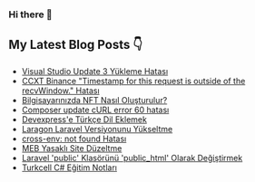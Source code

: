 ### Hi there 👋

## My Latest Blog Posts 👇
<!-- HASHNODE_BLOG:START -->
- [Visual Studio Update 3 Yükleme Hatası](https://tahsingokalp.dev//visual-studio-update-3-yukleme-hatasi)
- [CCXT Binance "Timestamp for this request is outside of the recvWindow." Hatası](https://tahsingokalp.dev//ccxt-binance-timestamp-for-this-request-is-outside-of-the-recvwindow-hatasi)
- [Bilgisayarınızda NFT Nasıl Oluşturulur?](https://tahsingokalp.dev//bilgisayarinizda-nft-nasil-olusturulur)
- [Composer update cURL error 60 hatası](https://tahsingokalp.dev//composer-update-curl-error-60-hatasi)
- [Devexpress'e Türkçe Dil Eklemek](https://tahsingokalp.dev//devexpresse-turkce-dil-eklemek)
- [Laragon Laravel Versiyonunu Yükseltme](https://tahsingokalp.dev//laragon-laravel-versiyonunu-yukseltme)
- [cross-env: not found Hatası](https://tahsingokalp.dev//cross-env-not-found-hatasi)
- [MEB Yasaklı Site Düzeltme](https://tahsingokalp.dev//meb-yasakli-site-duzeltme)
- [Laravel 'public' Klasörünü 'public_html' Olarak Değiştirmek](https://tahsingokalp.dev//laravel-public-klasorunu-publichtml-olarak-degistirmek)
- [Turkcell C# Eğitim Notları](https://tahsingokalp.dev//turkcell-c-egitim-notlari)
<!-- HASHNODE_BLOG:END -->

<!--
**TahsinGokalp/TahsinGokalp** is a ✨ _special_ ✨ repository because its `README.md` (this file) appears on your GitHub profile.

Here are some ideas to get you started:

- 🔭 I’m currently working on ...
- 🌱 I’m currently learning ...
- 👯 I’m looking to collaborate on ...
- 🤔 I’m looking for help with ...
- 💬 Ask me about ...
- 📫 How to reach me: ...
- 😄 Pronouns: ...
- ⚡ Fun fact: ...
-->
